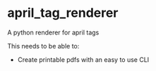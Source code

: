 # april_tag_renderer
A python renderer for april tags

This needs to be able to:
  * Create printable pdfs with an easy to use CLI
